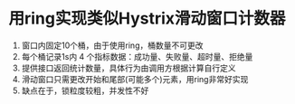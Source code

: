 # 用ring实现类似Hystrix滑动窗口计数器
1. 窗口内固定10个桶，由于使用ring，桶数量不可更改
2. 每个桶记录1s内 4 个指标数据：成功量、失败量、超时量、拒绝量
3. 提供接口返回统计数量，具体行为由调用方根据计算自行定义
4. 滑动窗口只需更改开始和尾部(可能多个)元素，用ring非常好实现
5. 缺点在于，锁粒度较粗，并发性不好